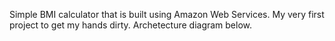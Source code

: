 Simple BMI calculator that is built using Amazon Web Services. My very first project to get my hands dirty. Archetecture diagram below.
